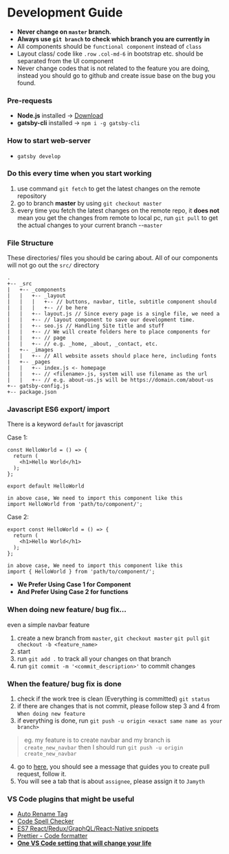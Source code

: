 # Development Guide

- **Never change on `master` branch.**
- **Always use `git branch` to check which branch you are currently in**
- All components should be `functional component` instead of `class`
- Layout class/ code like `.row` `.col-md-6` in bootstrap etc. should be separated from the UI component
- Never change codes that is not related to the feature you are doing, instead you should go to github and create issue base on the bug you found.

### Pre-requests

- **Node.js** installed -> [Download](https://nodejs.org/en/)
- **gatsby-cli** installed -> `npm i -g gatsby-cli`

### How to start web-server

- `gatsby develop`

### Do this every time when you start working

1. use command `git fetch`
   to get the latest changes on the remote repository
2. go to branch **master** by using `git checkout master`
3. every time you fetch the latest changes on the remote repo,
   it **does not** mean you get the changes from remote to local pc,
   run `git pull` to get the actual changes to your current branch --`master`

### File Structure

These directories/ files you should be caring about.
All of our components will not go out the `src/` directory

```
.
+-- _src
|   +-- _components
|   |   +-- _layout
|   |   |   +-- // buttons, navbar, title, subtitle component should
|   |   |   +-- // be here
|   |   +-- layout.js // Since every page is a single file, we need a
|   |   +-- // layout component to save our development time.
|   |   +-- seo.js // Handling Site title and stuff
|   |   +-- // We will create folders here to place components for
|   |   +-- // page
|   |   +-- // e.g. _home, _about, _contact, etc.
|   +-- _images
|   |   +-- // All website assets should place here, including fonts
|   +-- _pages
|   |   +-- index.js <- homepage
|   |   +-- // <filename>.js, system will use filename as the url
|   |   +-- // e.g. about-us.js will be https://domain.com/about-us
+-- gatsby-config.js
+-- package.json
```

### Javascript ES6 export/ import

There is a keyword `default` for javascript

Case 1:

```
const HelloWorld = () => {
  return (
    <h1>Hello World</h1>
  );
};

export default HelloWorld

in above case, We need to import this component like this
import HelloWorld from 'path/to/component/';
```

Case 2:

```
export const HelloWorld = () => {
  return (
    <h1>Hello World</h1>
  );
};

in above case, We need to import this component like this
import { HelloWorld } from 'path/to/component/';
```

- **We Prefer Using Case 1 for Component**
- **And Prefer Using Case 2 for functions**

### When doing new feature/ bug fix...

even a simple navbar feature

1. create a new branch from `master`,
   `git checkout master`
   `git pull`
   `git checkout -b <feature_name>`
2. start
3. run `git add .` to track all your changes on that branch
4. run `git commit -m '<commit_description>'` to commit changes

### When the feature/ bug fix is done

1. check if the work tree is clean (Everything is committed)
   `git status`
2. if there are changes that is not commit, please follow step
   3 and 4 from `When doing new feature`
3. if everything is done, run `git push -u origin <exact same name as your branch>`

> eg. my feature is to create navbar and my branch is `create_new_navbar`
> then I should run `git push -u origin create_new_navbar`

4. go to [here](https://github.com/JCStudiohk/homepage), you should see a message that guides you to create pull request, follow it.
5. You will see a tab that is about `assignee`, please assign it to `Jamyth`

### VS Code plugins that might be useful

- [Auto Rename Tag](https://marketplace.visualstudio.com/items?itemName=formulahendry.auto-rename-tag)
- [Code Spell Checker](https://marketplace.visualstudio.com/items?itemName=streetsidesoftware.code-spell-checker)
- [ES7 React/Redux/GraphQL/React-Native snippets](https://marketplace.visualstudio.com/items?itemName=dsznajder.es7-react-js-snippets)
- [Prettier - Code formatter](https://marketplace.visualstudio.com/items?itemName=esbenp.prettier-vscode)
- **[One VS Code setting that will change your life](https://medium.com/@eshwaren/enable-emmet-support-for-jsx-in-visual-studio-code-react-f1f5dfe8809c)**
